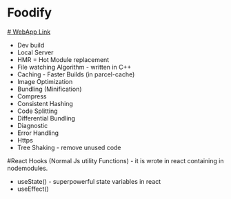 # Foodify

[# WebApp Link](https://lucky-buttercream-527a51.netlify.app/)
- Dev build
- Local Server
- HMR = Hot Module replacement
- File watching Algorithm - written in C++
- Caching - Faster Builds (in parcel-cache)
- Image Optimization
- Bundling (Minification)
- Compress
- Consistent Hashing
- Code Splitting
- Differential Bundling
- Diagnostic
- Error Handling
- Https
- Tree Shaking - remove unused code

#React Hooks
(Normal Js utility Functions) - it is wrote in react containing in nodemodules.
- useState() - superpowerful state variables in react
- useEffect() 
